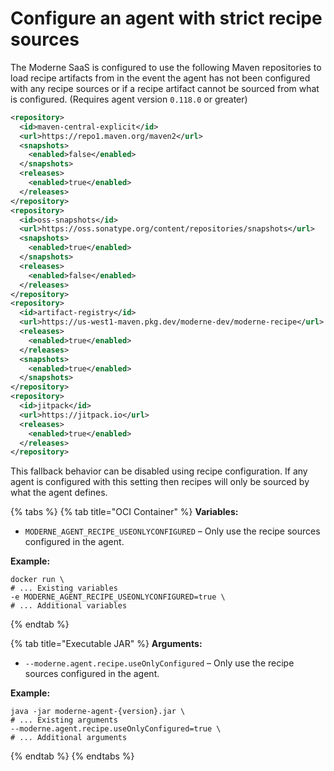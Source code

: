 # Configure an agent with strict recipe sources

The Moderne SaaS is configured to use the following Maven repositories to load recipe artifacts from in the event the agent has not been configured with any recipe sources or if a recipe artifact cannot be sourced from what is configured. (Requires agent version `0.118.0` or greater)&#x20;

```xml
<repository>
  <id>maven-central-explicit</id>
  <url>https://repo1.maven.org/maven2</url>
  <snapshots>
    <enabled>false</enabled>
  </snapshots>
  <releases>
    <enabled>true</enabled>
  </releases>
</repository>
<repository>
  <id>oss-snapshots</id>
  <url>https://oss.sonatype.org/content/repositories/snapshots</url>
  <snapshots>
    <enabled>true</enabled>
  </snapshots>
  <releases>
    <enabled>false</enabled>
  </releases>
</repository>
<repository>
  <id>artifact-registry</id>
  <url>https://us-west1-maven.pkg.dev/moderne-dev/moderne-recipe</url>
  <releases>
    <enabled>true</enabled>
  </releases>
  <snapshots>
    <enabled>true</enabled>
  </snapshots>
</repository>
<repository>
  <id>jitpack</id>
  <url>https://jitpack.io</url>
  <releases>
    <enabled>true</enabled>
  </releases>
</repository>
```

This fallback behavior can be disabled using recipe configuration. If any agent is configured with this setting then recipes will only be sourced by what the agent defines.

{% tabs %}
{% tab title="OCI Container" %}
**Variables:**

* `MODERNE_AGENT_RECIPE_USEONLYCONFIGURED` – Only use the recipe sources configured in the agent.

**Example:**

```shell
docker run \
# ... Existing variables
-e MODERNE_AGENT_RECIPE_USEONLYCONFIGURED=true \
# ... Additional variables
```
{% endtab %}

{% tab title="Executable JAR" %}
**Arguments:**

* `--moderne.agent.recipe.useOnlyConfigured` – Only use the recipe sources configured in the agent.

**Example:**

```shell
java -jar moderne-agent-{version}.jar \
# ... Existing arguments
--moderne.agent.recipe.useOnlyConfigured=true \
# ... Additional arguments
```
{% endtab %}
{% endtabs %}
